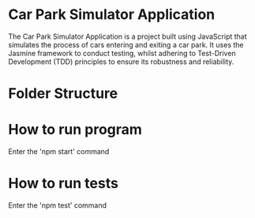 # Car Park Simulator Application 

The Car Park Simulator Application is a project built using JavaScript that simulates the process of cars entering and exiting a car park. It uses the Jasmine framework to conduct testing, whilst adhering to Test-Driven Development (TDD) principles to ensure its robustness and reliability.

# Folder Structure 

# How to run program 
Enter the 'npm start' command 


# How to run tests 
Enter the 'npm test' command



